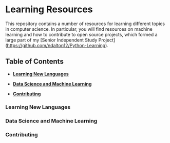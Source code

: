# Learning Resources

This repository contains a number of resources for learning different topics in computer science. In particular, you will find resources on machine learning and how to contribute to open source projects, which formed a large part of my [Senior Independent Study Project] (https://github.com/ndalton12/Python-Learning). 

## Table of Contents

* **[Learning New Languages](#learning-new-languages)**  

* **[Data Science and Machine Learning](#learning-new-languages)**  

* **[Contributing](#contributing-to-foss)**  

### Learning New Languages

### Data Science and Machine Learning

### Contributing
